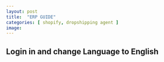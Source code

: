 ```yaml
---
layout: post
title:  "ERP GUIDE"
categories: [ shopify, dropshipping agent ]
image: 
---
```

## Login in and change Language to English


<!--stackedit_data:
eyJoaXN0b3J5IjpbMTMwMDkyMjI1OCwtMTcwMTI5OTI1NSwtMT
U0Nzk2ODEzMCwtNTIzNjY2ODQ0LDE4MDY2NjgwMzhdfQ==
-->